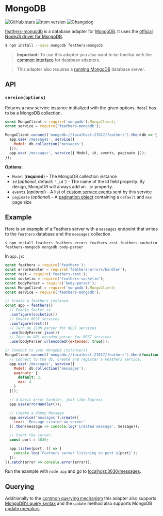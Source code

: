 # MongoDB

[![GitHub stars](https://img.shields.io/github/stars/feathersjs/feathers-mongodb.png?style=social&label=Star)](https://github.com/feathersjs/feathers-mongodb/)
[![npm version](https://img.shields.io/npm/v/feathers-mongodb.png?style=flat-square)](https://www.npmjs.com/package/feathers-mongodb)
[![Changelog](https://img.shields.io/badge/changelog-.md-blue.png?style=flat-square)](https://github.com/feathersjs/feathers-mongodb/blob/master/CHANGELOG.md)

[feathers-mongodb](https://github.com/feathersjs/feathers-mongodb) is a database adapter for [MongoDB](https://www.mongodb.org/). It uses the [official NodeJS driver for MongoDB](https://www.npmjs.com/package/mongodb).

```bash
$ npm install --save mongodb feathers-mongodb
```

> **Important:** To use this adapter you also want to be familiar with the [common interface](./common.md) for database adapters.

> This adapter also requires a [running MongoDB](https://docs.mongodb.com/getting-started/shell/#) database server.


## API

### `service(options)`

Returns a new service instance intitialized with the given options. `Model` has to be a MongoDB collection.

```js
const MongoClient = require('mongodb').MongoClient;
const service = require('feathers-mongodb');

MongoClient.connect('mongodb://localhost:27017/feathers').then(db => {
  app.use('/messages', service({
    Model: db.collection('messages')
  }));
  app.use('/messages', service({ Model, id, events, paginate }));
});
```

__Options:__

- `Model` (**required**) - The MongoDB collection instance
- `id` (*optional*, default: `'_id'`) - The name of the id field property. By design, MongoDB will always add an `_id` property.
- `events` (*optional*) - A list of [custom service events](../real-time/events.md#custom-events) sent by this service
- `paginate` (*optional*) - A [pagination object](./pagination.md) containing a `default` and `max` page size


## Example

Here is an example of a Feathers server with a `messages` endpoint that writes to the `feathers` database and the `messages` collection.

```
$ npm install feathers feathers-errors feathers-rest feathers-socketio feathers-mongodb mongodb body-parser
```

In `app.js`:

```js
const feathers = require('feathers');
const errorHandler = require('feathers-errors/handler');
const rest = require('feathers-rest');
const socketio = require('feathers-socketio');
const bodyParser = require('body-parser');
const MongoClient = require('mongodb').MongoClient;
const service = require('feathers-mongodb');

// Create a feathers instance.
const app = feathers()
  // Enable Socket.io
  .configure(socketio())
  // Enable REST services
  .configure(rest())
  // Turn on JSON parser for REST services
  .use(bodyParser.json())
  // Turn on URL-encoded parser for REST services
  .use(bodyParser.urlencoded({extended: true}));

// Connect to your MongoDB instance(s)
MongoClient.connect('mongodb://localhost:27017/feathers').then(function(db){
  // Connect to the db, create and register a Feathers service.
  app.use('/messages', service({
    Model: db.collection('messages'),
    paginate: {
      default: 2,
      max: 4
    }
  }));

  // A basic error handler, just like Express
  app.use(errorHandler());

  // Create a dummy Message
  app.service('messages').create({
    text: 'Message created on server'
  }).then(message => console.log('Created message', message));

  // Start the server.
  const port = 3030;

  app.listen(port, () => {
    console.log(`Feathers server listening on port ${port}`);
  });
}).catch(error => console.error(error));
```

Run the example with `node app` and go to [localhost:3030/messages](http://localhost:3030/messages).


## Querying

Additionally to the [common querying mechanism](./querying.md) this adapter also supports [MongoDB's query syntax](https://docs.mongodb.com/v3.2/tutorial/query-documents/) and the `update` method also supports MongoDB [update operators](https://docs.mongodb.com/v3.2/reference/operator/update/).
